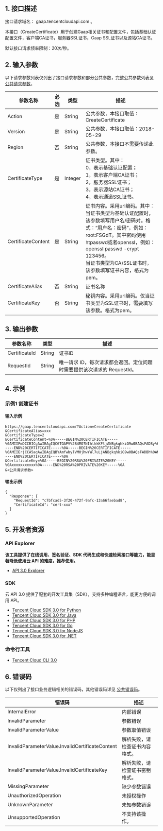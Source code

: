 ## 1. 接口描述

接口请求域名： gaap.tencentcloudapi.com 。

本接口（CreateCertificate）用于创建Gaap相关证书和配置文件，包括基础认证配置文件，客户端CA证书，服务器SSL证书，Gaap SSL证书以及源站CA证书。

默认接口请求频率限制：20次/秒。

## 2. 输入参数

以下请求参数列表仅列出了接口请求参数和部分公共参数，完整公共参数列表见 [公共请求参数](/document/api/608/36935)。

| 参数名称 | 必选 | 类型 | 描述 |
|---------|---------|---------|---------|
| Action | 是 | String | 公共参数，本接口取值：CreateCertificate |
| Version | 是 | String | 公共参数，本接口取值：2018-05-29 |
| Region | 否 | String | 公共参数，本接口不需要传递此参数。 |
| CertificateType | 是 | Integer | 证书类型。其中：<br/>0，表示基础认证配置；<br/>1，表示客户端CA证书；<br/>2，服务器SSL证书；<br/>3，表示源站CA证书；<br/>4，表示通道SSL证书。 |
| CertificateContent | 是 | String | 证书内容。采用url编码。其中：<br/>当证书类型为基础认证配置时，该参数填写用户名/密码对。格式：“用户名：密码”，例如：root:FSGdT。其中密码使用htpasswd或者openssl，例如：openssl passwd -crypt 123456。<br/>当证书类型为CA/SSL证书时，该参数填写证书内容，格式为pem。 |
| CertificateAlias | 否 | String | 证书名称 |
| CertificateKey | 否 | String | 秘钥内容。采用url编码。仅当证书类型为SSL证书时，需要填写该参数。格式为pem。 |

## 3. 输出参数

| 参数名称 | 类型 | 描述 |
|---------|---------|---------|
| CertificateId | String | 证书ID|
| RequestId | String | 唯一请求 ID，每次请求都会返回。定位问题时需要提供该次请求的 RequestId。|

## 4. 示例

### 示例1 创建证书

#### 输入示例

```
https://gaap.tencentcloudapi.com/?Action=CreateCertificate
&CertificateAlias=xxx
&CertificateType=2
&CertificateContent=%0A-----BEGIN%20CERTIFICATE-----%0AMIIFmDCCBICgAwIBAgIQC6TGAPV%2B4MO7NIhlkkKFljANBgkqhkiG9w0BAQsFADBy%0AMQswCQYDVQQGEwJDTjElMCMGA1UEChMcVHJ1c3RBc2lhIFRlY2hub2xvZ2llcywg%0ASW5jLjEdMBsGA1UECxMURG9tYWluIFZhbGlkYXRlZCBTU0wxHTAbBgNVBAMTFFRy%0AdXN0QXNpYSBUTFMgUlNBIENBMB4XDTE5MDQwMjAwMDAwMFoXDTIwMDQwMTEyMDAw%0AMFowGTEXMBUGA1UEAxMObGFnYW1lZnQwMS54eXowggEiMA0GCSqGSIb3DQEBAQUA%0AA4IBDwAwggEKAoIBAQCuSgglfAksbFSrvWp6cEFr8ulTWEND2KvXf6cCs3kBBCzE%0AMLhCw4792LMFY0%2BFE7a0j7i5nJ9%2BQvhX7GRiu1P9flyge0eUCOBOAtVCn0dvhbLy%0A7efWsmH3kp/owWXnZXeb/k5R1FvojCiV968MxMC%2B2Y7ejz5qMm5XlQPn3xQOEj2h%0AQmHwQ9XwO8qRsIuCD1oNrsXsyXuEhA2zkEvcgtYP35zPsXfjbBaBg7Iw3o0j3jXj%0AgdhD2Q2OzH05jDn3hDhSnej1jbWuGmDEOO%2Bu6W/xqnCOhBMjWLnuW2aUddiBiqsH%0A8BQK/Ge6HUp%2BmMdkdNAw5FN6ztIPzP6GFb0OOLitAgMBAAGjggKBMIICfTAfBgNV%0AHSMEGDAWgBR/05nzoEcOMQBWViKOt8ye3coBijAdBgNVHQ4EFgQUqYL1l3uFqYHC%0A2mJcZC26nLHtkjYwLQYDVR0RBCYwJIIObGFnYW1lZnQwMS54eXqCEnd3dy5sYWdh%0AbWVmdDAxLnh5ejAOBgNVHQ8BAf8EBAMCBaAwHQYDVR0lBBYwFAYIKwYBBQUHAwEG%0ACCsGAQUFBwMCMEwGA1UdIARFMEMwNwYJYIZIAYb9bAECMCowKAYIKwYBBQUHAgEW%0AHGh0dHBzOi8vd3d3LmRpZ2ljZXJ0LmNvbS9DUFMwCAYGZ4EMAQIBMH0GCCsGAQUF%0ABwEBBHEwbzAhBggrBgEFBQcwAYYVaHR0cDovL29jc3AuZGNvY3NwLmNuMEoGCCsG%0AAQUFBzAChj5odHRwOi8vY2FjZXJ0cy5kaWdpdGFsY2VydHZhbGlkYXRpb24uY29t%0AL1RydXN0QXNpYVRMU1JTQUNBLmNydDAJBgNVHRMEAjAAMIIBAwYKKwYBBAHWeQIE%0AAgSB9ASB8QDvAHUAu9nfvB%2BKcbWTlCOXqpJ7RzhXlQqrUugakJZkNo4e0YUAAAFp%0A3cON9gAABAMARjBEAiABFpvdLsJKm6zxh5wLS6uN5%2BTnX8bXD5bj7CPVC4Kg/wIg%0AB%2BBzdsZL0UmuvbNAYkr8W53bJKhEgoHJ0RdSyoF5yZAAdgCHdb/nWXz4jEOZX73z%0Abv9WjUdWNv9KtWDBtOr/XqCDDwAAAWndw47mAAAEAwBHMEUCIQC%2BDdvaJ2kKvsVv%0AiivLe4W/YFa/K64HdnyOdHksEl9pSAIgTqLXfw6Tc7d%2BgiKMtt%2B6P/xdrvjGt5Du%0Aokvgu70INuQwDQYJKoZIhvcNAQELBQADggEBAHxewHgySBS5UoO6l/IcU95baR/O%0AYGLcCpgEbWj4MigIZcrkHsD7RddRDoyM/3hxKyzs3Dkes4wHTQDWnyrNuXdn8aNV%0AJAhrh/0yzAe3/UTJ/%2BSRoMg1K6rHWORmLa52d9u3Ei%2B1BF2qLi5L2tTmLrSQJXzB%0ANSIFd40x1mZLp9uqhcB9kcwwkHSFUtLjFwUSN6Zjn9FStlq06ezjgnVv2tP9/HoP%0AKWiRgRFDgqj8%2BROJPQvfuO2xdWoxYUmuMcx1o6IiSVn2F48ood029cyT%2Bt3TaYpb%0AhVI9JuYnHW9kN69xPNzamJVCdu4i/1ELvcr0p/wQf9ax63XsgX4YYhdYgMQ%3D%0A-----END%20CERTIFICATE-----%0A-----BEGIN%20CERTIFICATE-----%0AMIIErjCCA5agAwIBAgIQBYAmfwbylVM0jhwYWl7uLjANBgkqhkiG9w0BAQsFADBh%0AMQswCQYDVQQGEwJVUzEVMBMGA1UEChMMRGlnaUNlcnQgSW5jMRkwFwYDVQQLExB3%0Ad3cuZGlnaWNlcnQuY29tMSAwHgYDVQQDExdEaWdpQ2VydCBHbG9iYWwgUm9vdCBD%0AQTAeFw0xNzEyMDgxMjI4MjZaFw0yNzEyMDgxMjI4MjZaMHIxCzAJBgNVBAYTAkNO%0AMSUwIwYDVQQKExxUcnVzdEFzaWEgVGVjaG5vbG9naWVzLCBJbmMuMR0wGwYDVQQL%0AExREb21haW4gVmFsaWRhdGVkIFNTTDEdMBsGA1UEAxMUVHJ1c3RBc2lhIFRMUyBS%0AU0EgQ0EwggEiMA0GCSqGSIb3DQEBAQUAA4IBDwAwggEKAoIBAQCgWa9X%2Bph%2BwAm8%0AYh1Fk1MjKbQ5QwBOOKVaZR/OfCh%2BF6f93u7vZHGcUU/lvVGgUQnbzJhR1UV2epJa%0Ae%2Bm7cxnXIKdD0/VS9btAgwJszGFvwoqXeaCqFoP71wPmXjjUwLT70%2BqvX4hdyYfO%0AJcjeTz5QKtg8zQwxaK9x4JT9CoOmoVdVhEBAiD3DwR5fFgOHDwwGxdJWVBvktnoA%0AzjdTLXDdbSVC5jZ0u8oq9BiTDv7jAlsB5F8aZgvSZDOQeFrwaOTbKWSEInEhnchK%0AZTD1dz6aBlk1xGEI5PZWAnVAba/ofH33ktymaTDsE6xRDnW97pDkimCRak6CEbfe%0A3dXw6OV5AgMBAAGjggFPMIIBSzAdBgNVHQ4EFgQUf9OZ86BHDjEAVlYijrfMnt3K%0AAYowHwYDVR0jBBgwFoAUA95QNVbRTLtm8KPiGxvDl7I90VUwDgYDVR0PAQH/BAQD%0AAgGGMB0GA1UdJQQWMBQGCCsGAQUFBwMBBggrBgEFBQcDAjASBgNVHRMBAf8ECDAG%0AAQH/AgEAMDQGCCsGAQUFBwEBBCgwJjAkBggrBgEFBQcwAYYYaHR0cDovL29jc3Au%0AZGlnaWNlcnQuY29tMEIGA1UdHwQ7MDkwN6A1oDOGMWh0dHA6Ly9jcmwzLmRpZ2lj%0AZXJ0LmNvbS9EaWdpQ2VydEdsb2JhbFJvb3RDQS5jcmwwTAYDVR0gBEUwQzA3Bglg%0AhkgBhv1sAQIwKjAoBggrBgEFBQcCARYcaHR0cHM6Ly93d3cuZGlnaWNlcnQuY29t%0AL0NQUzAIBgZngQwBAgEwDQYJKoZIhvcNAQELBQADggEBAK3dVOj5dlv4MzK2i233%0AlDYvyJ3slFY2X2HKTYGte8nbK6i5/fsDImMYihAkp6VaNY/en8WZ5qcrQPVLuJrJ%0ADSXT04NnMeZOQDUoj/NHAmdfCBB/h1bZ5OGK6Sf1h5Yx/5wR4f3TUoPgGlnU7EuP%0AISLNdMRiDrXntcImDAiRvkh5GJuH4YCVE6XEntqaNIgGkRwxKSgnU3Id3iuFbW9F%0AUQ9Qqtb1GX91AJ7i4153TikGgYCdwYkBURD8gSVe8OAco6IfZOYt/TEwii1Ivi1C%0AqnuUlWpsF1LdQNIdfbW3TSe0BhQa7ifbVIfvPWHYOu3rkg1ZeMo6XRU9B4n5VyJY%0ARmE%3D%0A-----END%20CERTIFICATE-----%0A
&CertificateKey=%0A-----BEGIN%20RSA%20PRIVATE%20KEY-----%0Axxxxxxxxxxx%0A-----END%20RSA%20PRIVATE%20KEY-----%0A
&<公共请求参数>
```

#### 输出示例

```
{
  "Response": {
    "RequestId": "c7bfcad5-3f20-472f-9afc-13a66faebad8",
    "CertificateId": "cert-xxx"
  }
}
```


## 5. 开发者资源

### API Explorer

**该工具提供了在线调用、签名验证、SDK 代码生成和快速检索接口等能力，能显著降低使用云 API 的难度，推荐使用。**

* [API 3.0 Explorer](https://console.cloud.tencent.com/api/explorer?Product=gaap&Version=2018-05-29&Action=CreateCertificate)

### SDK

云 API 3.0 提供了配套的开发工具集（SDK），支持多种编程语言，能更方便的调用 API。

* [Tencent Cloud SDK 3.0 for Python](https://github.com/TencentCloud/tencentcloud-sdk-python)
* [Tencent Cloud SDK 3.0 for Java](https://github.com/TencentCloud/tencentcloud-sdk-java)
* [Tencent Cloud SDK 3.0 for PHP](https://github.com/TencentCloud/tencentcloud-sdk-php)
* [Tencent Cloud SDK 3.0 for Go](https://github.com/TencentCloud/tencentcloud-sdk-go)
* [Tencent Cloud SDK 3.0 for NodeJS](https://github.com/TencentCloud/tencentcloud-sdk-nodejs)
* [Tencent Cloud SDK 3.0 for .NET](https://github.com/TencentCloud/tencentcloud-sdk-dotnet)

### 命令行工具

* [Tencent Cloud CLI 3.0](https://cloud.tencent.com/document/product/440/6176)

## 6. 错误码

以下仅列出了接口业务逻辑相关的错误码，其他错误码详见 [公共错误码](/document/api/608/36938#.E5.85.AC.E5.85.B1.E9.94.99.E8.AF.AF.E7.A0.81)。

| 错误码 | 描述 |
|---------|---------|
| InternalError | 内部错误 |
| InvalidParameter | 参数错误 |
| InvalidParameterValue | 参数取值错误 |
| InvalidParameterValue.InvalidCertificateContent | 解析失败，请检查证书内容格式。 |
| InvalidParameterValue.InvalidCertificateKey | 解析失败，请检查证书密钥格式。 |
| MissingParameter | 缺少参数错误 |
| UnauthorizedOperation | 未授权操作 |
| UnknownParameter | 未知参数错误 |
| UnsupportedOperation | 不支持该操作。 |
